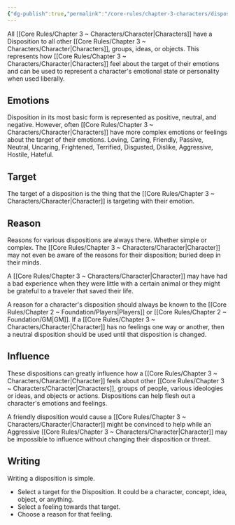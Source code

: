 ```yaml
---
{"dg-publish":true,"permalink":"/core-rules/chapter-3-characters/disposition/"}
---
```


All [[Core Rules/Chapter 3 ~ Characters/Character\|Characters]] have a Disposition to all other [[Core Rules/Chapter 3 ~ Characters/Character\|Characters]], groups, ideas, or objects. This represents how [[Core Rules/Chapter 3 ~ Characters/Character\|Characters]] feel about the target of their emotions and can be used to represent a character's emotional state or personality when used liberally.
## Emotions
Disposition in its most basic form is represented as positive, neutral, and negative. However, often [[Core Rules/Chapter 3 ~ Characters/Character\|Characters]] have more complex emotions or feelings about the target of their emotions. Loving, Caring, Friendly, Passive, Neutral, Uncaring, Frightened, Terrified, Disgusted, Dislike, Aggressive, Hostile, Hateful.

## Target
The target of a disposition is the thing that the [[Core Rules/Chapter 3 ~ Characters/Character\|Character]] is targeting with their emotion.

## Reason
Reasons for various dispositions are always there. Whether simple or complex. The [[Core Rules/Chapter 3 ~ Characters/Character\|Character]] may not even be aware of the reasons for their disposition; buried deep in their minds.

A [[Core Rules/Chapter 3 ~ Characters/Character\|Character]] may have had a bad experience when they were little with a certain animal or they might be grateful to a traveler that saved their life.

A reason for a character's disposition should always be known to the [[Core Rules/Chapter 2 ~ Foundation/Players\|Players]] or [[Core Rules/Chapter 2 ~ Foundation/GM\|GM]]. If a [[Core Rules/Chapter 3 ~ Characters/Character\|Character]] has no feelings one way or another, then a neutral disposition should be used until that disposition is changed.

## Influence
These dispositions can greatly influence how a [[Core Rules/Chapter 3 ~ Characters/Character\|Character]] feels about other [[Core Rules/Chapter 3 ~ Characters/Character\|Characters]], groups of people, various ideologies or ideas, and objects or actions. Dispositions can help flesh out a character's emotions and feelings.

A friendly disposition would cause a [[Core Rules/Chapter 3 ~ Characters/Character\|Character]] might be convinced to help while an Aggressive [[Core Rules/Chapter 3 ~ Characters/Character\|Character]] may be impossible to influence without changing their disposition or threat.

## Writing
Writing a disposition is simple.
- Select a target for the Disposition. It could be a character, concept, idea, object, or anything.
- Select a feeling towards that target.
- Choose a reason for that feeling.




